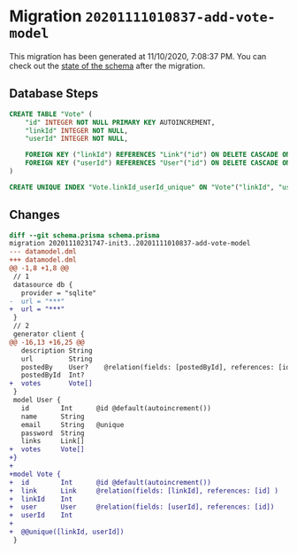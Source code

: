 # Migration `20201111010837-add-vote-model`

This migration has been generated at 11/10/2020, 7:08:37 PM.
You can check out the [state of the schema](./schema.prisma) after the migration.

## Database Steps

```sql
CREATE TABLE "Vote" (
    "id" INTEGER NOT NULL PRIMARY KEY AUTOINCREMENT,
    "linkId" INTEGER NOT NULL,
    "userId" INTEGER NOT NULL,

    FOREIGN KEY ("linkId") REFERENCES "Link"("id") ON DELETE CASCADE ON UPDATE CASCADE,
    FOREIGN KEY ("userId") REFERENCES "User"("id") ON DELETE CASCADE ON UPDATE CASCADE
)

CREATE UNIQUE INDEX "Vote.linkId_userId_unique" ON "Vote"("linkId", "userId")
```

## Changes

```diff
diff --git schema.prisma schema.prisma
migration 20201110231747-init3..20201111010837-add-vote-model
--- datamodel.dml
+++ datamodel.dml
@@ -1,8 +1,8 @@
 // 1
 datasource db {
   provider = "sqlite" 
-  url = "***"
+  url = "***"
 }
 // 2
 generator client {
@@ -16,13 +16,25 @@
   description String
   url         String
   postedBy    User?    @relation(fields: [postedById], references: [id])
   postedById  Int?
+  votes       Vote[]
 }
 model User {
   id        Int      @id @default(autoincrement())
   name      String
   email     String   @unique
   password  String
   links     Link[]
+  votes     Vote[]
+}
+
+model Vote {
+  id        Int      @id @default(autoincrement())
+  link      Link     @relation(fields: [linkId], references: [id] )
+  linkId    Int 
+  user      User     @relation(fields: [userId], references: [id])
+  userId    Int
+
+  @@unique([linkId, userId])
 }
```


